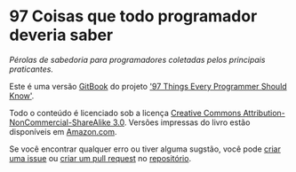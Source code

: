 97 Coisas que todo programador deveria saber
======

*Pérolas de sabedoria para programadores coletadas pelos principais praticantes.*


Este é uma versão [GitBook](https://www.gitbook.io) do projeto ['97 Things Every Programmer Should Know'](http://programmer.97things.oreilly.com/wiki/index.php/97_Things_Every_Programmer_Should_Know).

Todo o conteúdo é licenciado sob a licença [Creative Commons Attribution-NonCommercial-ShareAlike 3.0](http://creativecommons.org/licenses/by-nc-sa/3.0/). Versões impressas do livro estão disponíveis em [Amazon.com](http://www.amazon.com/Things-Every-Programmer-Should-Know/dp/0596809484).

Se você encontrar qualquer erro ou tiver alguma sugstão, você pode [criar uma issue](https://github.com/97-things/97-things-every-programmer-should-know/issues) ou [criar um pull request](https://github.com/97-things/97-things-every-programmer-should-know/pulls) no [repositório](https://github.com/97-things/97-things-every-programmer-should-know).
